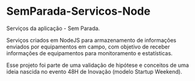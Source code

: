 # SemParada-Servicos-Node
Serviços da aplicação - Sem Parada.

Serviços criados em NodeJS para armazenamento de informações enviados por equipamentos em campo, com objetivo de receber informações de equipamentos para monitoramento e estatísticas.

Esse projeto foi parte de uma validação de hipótese e conceitos de uma ideia nascida no evento 48H de Inovação (modelo Startup Weekend).
